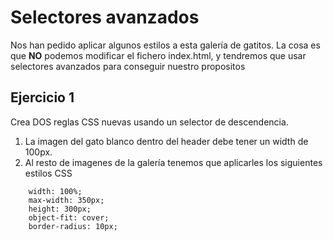 # Selectores avanzados

Nos han pedido aplicar algunos estilos a esta galería de gatitos.
La cosa es que **NO** podemos modificar el fichero index.html, y tendremos que usar selectores avanzados para conseguir nuestro propositos

## Ejercicio 1

Crea DOS reglas CSS nuevas usando un selector de descendencia.

1. La imagen del gato blanco dentro del header debe tener un width de 100px.
2. Al resto de imagenes de la galería tenemos que aplicarles los siguientes estilos CSS

```
    width: 100%;
    max-width: 350px;
    height: 300px;
    object-fit: cover;
    border-radius: 10px;

```